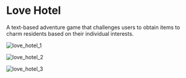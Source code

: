 # Love Hotel
A text-based adventure game that challenges users to obtain items to charm residents based on their individual interests.

![love_hotel_1](https://user-images.githubusercontent.com/35756597/55043532-f35b3980-4ff3-11e9-9d6f-923e2b699104.png)

![love_hotel_2](https://user-images.githubusercontent.com/35756597/55043549-040baf80-4ff4-11e9-9090-6bc42fbc75ce.png)

![love_hotel_3](https://user-images.githubusercontent.com/35756597/55043550-053cdc80-4ff4-11e9-90d7-f4ae6329ca36.png)


